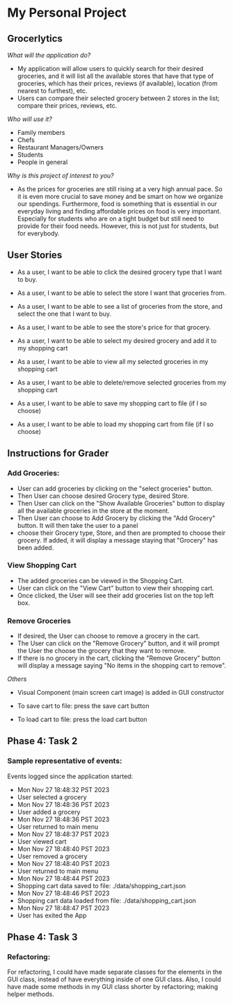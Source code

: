 # My Personal Project

## Grocerlytics 

*What will the application do?*

* My application will allow users to quickly search for their desired
groceries, and it will list all the available stores that have that type
of groceries, which has their prices, reviews (if available), location (from 
nearest to furthest), etc. 
* Users can compare their selected grocery between 2 stores in the list;
compare their prices, reviews, etc.

*Who will use it?*

* Family members
* Chefs 
* Restaurant Managers/Owners
* Students
* People in general

*Why is this project of interest to you?*
* As the prices for groceries are still rising at a very high annual pace. 
So it is even more crucial to save money and be smart on how we organize 
our spendings. Furthermore, food is something that is essential in our everyday 
living and finding affordable prices on food is very important. Especially for 
students who are on a tight budget but still need to provide for their food needs. 
However, this is not just for students, but for everybody. 



## User Stories

* As a user, I want to be able to click the desired grocery type that I want to buy.
* As a user, I want to be able to select the store I want that groceries from.
* As a user, I want to be able to see a list of groceries from the store, and select the one that I want to buy.
* As a user, I want to be able to see the store's price for that grocery.
* As a user, I want to be able to select my desired grocery and add it to my shopping cart
* As a user, I want to be able to view all my selected groceries in my shopping cart
* As a user, I want to be able to delete/remove selected groceries from my shopping cart

* As a user, I want to be able to save my shopping cart to file (if I so choose)
* As a user, I want to be able to load my shopping cart from file (if I so choose)


## Instructions for Grader


### Add Groceries:

* User can add groceries by clicking on the "select groceries" button. 
* Then User can choose desired Grocery type, desired Store.
* Then User can click on the "Show Available Groceries" button to display all the available groceries in the store 
at the moment.
* Then User can choose to Add Grocery by clicking the "Add Grocery" button. It will then take the user to a panel 
* choose their Grocery type, Store, and then are prompted to choose their grocery. If added, it will display a message
staying that "Grocery" has been added. 

### View Shopping Cart
* The added groceries can be viewed in the Shopping Cart. 
* User can click on the "View Cart" button to view their shopping cart.
* Once clicked, the User will see their add groceries list on the top left box. 

### Remove Groceries
* If desired, the User can choose to remove a grocery in the cart.
* The User can click on the "Remove Grocery" button, and it will prompt the User the choose the grocery that they
want to remove. 
* If there is no grocery in the cart, clicking the "Remove Grocery" button will display a message saying "No items
in the shopping cart to remove".


*Others*
* Visual Component (main screen cart image) is added in GUI constructor

* To save cart to file: press the save cart button
* To load cart to file: press the load cart button

## Phase 4: Task 2

### Sample representative of events:
Events logged since the application started:

* Mon Nov 27 18:48:32 PST 2023 
* User selected a grocery
* Mon Nov 27 18:48:36 PST 2023
* User added a grocery
* Mon Nov 27 18:48:36 PST 2023
* User returned to main menu
* Mon Nov 27 18:48:37 PST 2023
* User viewed cart
* Mon Nov 27 18:48:40 PST 2023
* User removed a grocery
* Mon Nov 27 18:48:40 PST 2023
* User returned to main menu
* Mon Nov 27 18:48:44 PST 2023
* Shopping cart data saved to file: ./data/shopping_cart.json
* Mon Nov 27 18:48:46 PST 2023
* Shopping cart data loaded from file: ./data/shopping_cart.json
* Mon Nov 27 18:48:47 PST 2023
* User has exited the App


## Phase 4: Task 3

### Refactoring:

For refactoring, I could have made separate classes for the elements in the GUI class, instead of have everything 
inside of one GUI class. Also, I could have made some methods in my GUI class shorter by refactoring; making helper 
methods.
  
